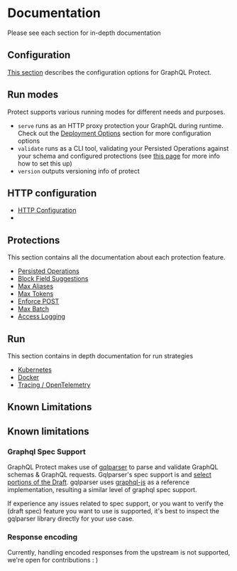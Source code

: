 # Documentation

Please see each section for in-depth documentation

## Configuration

[This section](configuration.md) describes the configuration options for GraphQL Protect.

## Run modes

Protect supports various running modes for different needs and purposes.

* `serve` runs as an HTTP proxy protection your GraphQL during runtime. Check out the [Deployment Options](#run) section for more configuration options
* `validate` runs as a CLI tool, validating your Persisted Operations against your schema and configured protections (see [this page](configuration.md#graphql-protect---validate-run-mode) for more info how to set this up)
* `version` outputs versioning info of protect

## HTTP configuration

* [HTTP Configuration](http.md)
* 
## Protections

This section contains all the documentation about each protection feature.

* [Persisted Operations](protections/trusted_documents.md)
* [Block Field Suggestions](protections/block_field_suggestions.md)
* [Max Aliases](protections/max_aliases.md)
* [Max Tokens](protections/max_tokens.md)
* [Enforce POST](protections/enforce_post.md)
* [Max Batch](protections/max_batch.md)
* [Access Logging](protections/access_logging.md)


## Run

This section contains in depth documentation for run strategies

* [Kubernetes](run/kubernetes.md)
* [Docker](run/docker.md)
* [Tracing / OpenTelemetry](run/tracing.md)

## Known Limitations

## Known limitations

### Graphql Spec Support
GraphQL Protect makes use of [gqlparser](https://github.com/vektah/gqlparser) to parse and validate GraphQL schemas & GraphQL requests. Gqlparser's spec support is  and [select portions of the Draft](https://spec.graphql.org/draft/). gqlparser uses [graphql-js](https://github.com/graphql/graphql-js) as a reference implementation, resulting a similar level of graphql spec support.

If experience any issues related to spec support, or you want to verify the (draft spec) feature you want to use is supported, it's best to inspect the gqlparser library directly for your use case.

### Response encoding
Currently, handling encoded responses from the upstream is not supported, we're open for contributions : )